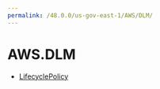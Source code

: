 ```yaml
---
permalink: /48.0.0/us-gov-east-1/AWS/DLM/
---
```


# AWS.DLM



* [LifecyclePolicy](LifecyclePolicy.md)